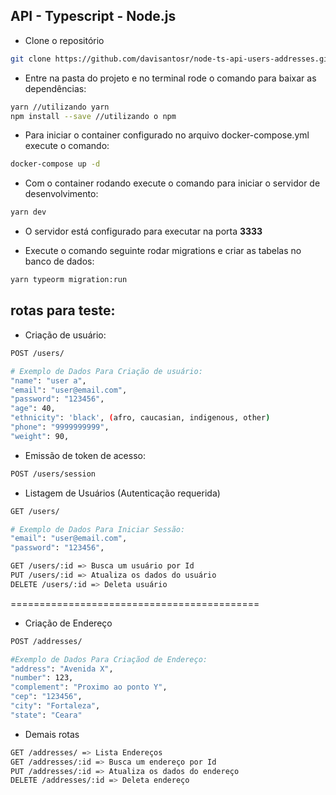 ## API - Typescript - Node.js

- Clone o repositório

```bash
git clone https://github.com/davisantosr/node-ts-api-users-addresses.git
```

- Entre na pasta do projeto e no terminal rode o comando para baixar as dependências:

```bash
yarn //utilizando yarn
npm install --save //utilizando o npm
```

- Para iniciar o container configurado no arquivo docker-compose.yml execute o comando:

```bash
docker-compose up -d
```

- Com o container rodando execute o comando para iniciar o servidor de desenvolvimento:

```bash
yarn dev
```

- O servidor está configurado para executar na porta **3333**

- Execute o comando seguinte rodar migrations e criar as tabelas no banco de dados:

```bash
yarn typeorm migration:run
```

## rotas para teste:

- Criação de usuário:

```bash
POST /users/

# Exemplo de Dados Para Criação de usuário:
"name": "user a",
"email": "user@email.com",
"password": "123456",
"age": 40,
"ethnicity": 'black', (afro, caucasian, indigenous, other)
"phone": "9999999999",
"weight": 90,

```

- Emissão de token de acesso:

```bash
POST /users/session
```

- Listagem de Usuários (Autenticação requerida)

```bash
GET /users/

# Exemplo de Dados Para Iniciar Sessão:
"email": "user@email.com",
"password": "123456",
```

```bash
GET /users/:id => Busca um usuário por Id
PUT /users/:id => Atualiza os dados do usuário
DELETE /users/:id => Deleta usuário
```

===========================================

- Criação de Endereço

```bash
POST /addresses/

#Exemplo de Dados Para Criaçãod de Endereço:
"address": "Avenida X",
"number": 123,
"complement": "Proximo ao ponto Y",
"cep": "123456",
"city": "Fortaleza",
"state": "Ceara"

```

- Demais rotas

```bash
GET /addresses/ => Lista Endereços
GET /addresses/:id => Busca um endereço por Id
PUT /addresses/:id => Atualiza os dados do endereço
DELETE /addresses/:id => Deleta endereço
```
